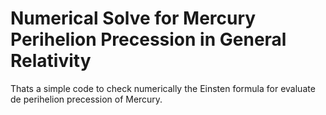 
#  Numerical Solve for Mercury Perihelion Precession in General Relativity

Thats a simple code to check numerically the Einsten formula for evaluate de perihelion precession of Mercury.

